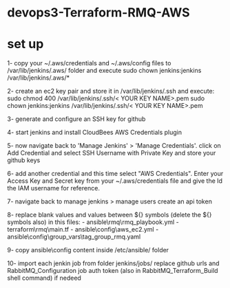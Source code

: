 # devops3-Terraform-RMQ-AWS

# set up

1- copy your ~/.aws/credentials and ~/.aws/config files to /var/lib/jenkins/.aws/ folder
    and execute sudo chown jenkins:jenkins /var/lib/jenkins/.aws/*

2- create an ec2 key pair and store it in /var/lib/jenkins/.ssh
    and execute:
        sudo chmod 400 /var/lib/jenkins/.ssh/< YOUR KEY NAME>.pem
        sudo chown jenkins:jenkins /var/lib/jenkins/.ssh/< YOUR KEY NAME>.pem

3- generate and configure an SSH key for github

4- start jenkins and install CloudBees AWS Credentials plugin

5- now navigate back to 'Manage Jenkins' > 'Manage Credentials'.
    click on Add Credential and select SSH Username with Private Key
    and store your github keys

6- add another credential and this time select "AWS Credentials". Enter your Access Key and Secret key from your ~/.aws/credentials file and give the Id the IAM username for reference.

7- navigate back to manage jenkins > manage users create an api token

8- replace blank values and values between ${} symbols (delete the ${} symbols also) in this files:
    - ansible\rmq\rmq_playbook.yml
    - terraform\rmq\main.tf
    - ansible\config\aws_ec2.yml
    - ansible\config\group_vars\tag_group_rmq.yaml

9- copy ansible\config content inside /etc/ansible/ folder

10- import each jenkin job from folder jenkins/jobs/
    replace github urls and RabbitMQ_Configuration job auth token (also in RabbitMQ_Terraform_Build shell command) if nedeed
